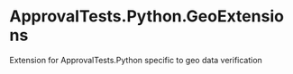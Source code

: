 # ApprovalTests.Python.GeoExtensions
Extension for ApprovalTests.Python specific to geo data verification
